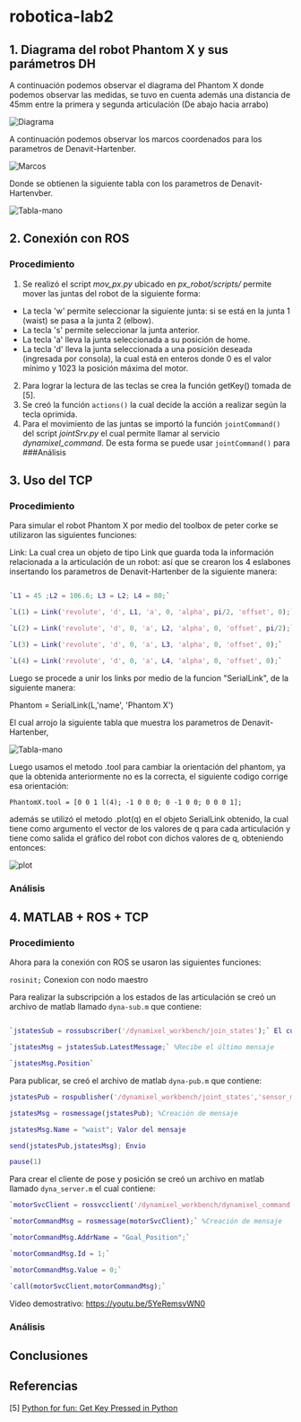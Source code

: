 # robotica-lab2
## 1. Diagrama del robot Phantom X y sus parámetros DH
A continuación podemos observar el diagrama del Phantom X donde podemos observar las medidas, se tuvo en cuenta además una distancia de 45mm entre la primera y segunda articulación (De abajo hacia arrabo)

![Diagrama](diagrama-1.png "Diagrama")

A continuación podemos observar los marcos coordenados para los parametros de Denavit-Hartenber.

![Marcos](robot-dh.png "Marcos")

Donde se obtienen la siguiente tabla con los parametros de Denavit-Hartenvber.

![Tabla-mano](tablas-dh-mano.png "Tabla-mano")

## 2. Conexión con ROS
### Procedimiento
1. Se realizó el script *mov_px.py* ubicado en *px_robot/scripts/* permite mover las juntas del robot de la siguiente forma:
- La tecla 'w' permite seleccionar la siguiente junta: si se está en la junta 1 (waist) se pasa a la junta 2 (elbow).
- La tecla 's' permite seleccionar la junta anterior.
- La tecla 'a' lleva la junta seleccionada a su posición de home.
- La tecla 'd' lleva la junta seleccionada a una posición deseada (ingresada por consola), la cual está en enteros donde 0 es el valor mínimo y 1023 la posición máxima del motor.

2. Para lograr la lectura de las teclas se crea la función getKey() tomada de [5].
3. Se creó la función `actions()` la cual decide la acción a realizar según la tecla oprimida.
4. Para el movimiento de las juntas se importó la función `jointCommand()` del script *jointSrv.py* el cual permite llamar al servicio *dynamixel_command*. De esta forma se puede usar `jointCommand()` para
###Análisis
## 3. Uso del TCP
### Procedimiento

Para simular el robot Phantom X por medio del toolbox de peter corke se utilizaron las siguientes funciones:

Link: La cual crea un objeto de tipo Link que guarda toda la información relacionada a la articulación de un robot: así que se crearon los 4 eslabones insertando los parametros de Denavit-Hartenber de la siguiente manera:

 ```matlab
 
`L1 = 45 ;L2 = 106.6; L3 = L2; L4 = 80;` 

`L(1) = Link('revolute', 'd', L1, 'a', 0, 'alpha', pi/2, 'offset', 0);`  

`L(2) = Link('revolute', 'd', 0, 'a', L2, 'alpha', 0, 'offset', pi/2);`  

`L(3) = Link('revolute', 'd', 0, 'a', L3, 'alpha', 0, 'offset', 0);`  

`L(4) = Link('revolute', 'd', 0, 'a', L4, 'alpha', 0, 'offset', 0);`  

```


Luego se procede a unir los links por medio de la funcion "SerialLink", de la siguiente manera:

Phantom = SerialLink(L,'name', 'Phantom X')

El cual arrojo la siguiente tabla que muestra los parametros de Denavit-Hartenber,

![Tabla-mano](tabla-dh.png "Tabla-mano")

Luego usamos el metodo .tool para cambiar la orientación del phantom, ya que la obtenida anteriormente no es la correcta, el siguiente codigo corrige esa orientación:

`PhantomX.tool = [0 0 1 l(4); -1 0 0 0; 0 -1 0 0; 0 0 0 1];` 

 además se utilizó el metodo .plot(q) en el objeto SerialLink obtenido, la cual tiene como argumento el vector de los valores de q para cada articulación y tiene como salida el gráfico del robot con dichos valores de q, obteniendo entonces:
 
 ![plot](plot_q.png "Plot q")
 
### Análisis

## 4. MATLAB + ROS + TCP

### Procedimiento
 
 Ahora para la conexión con ROS se usaron las siguientes funciones:
 
 `rosinit;` Conexion con nodo maestro  
 
 
 Para realizar la subscripción a los estados de las articulación se creó un archivo de matlab llamado `dyna-sub.m` que contiene:  
 
 ```matlab
 
`jstatesSub = rossubscriber('/dynamixel_workbench/join_states');` El cual crea el subscriptor  

`jstatesMsg = jstatesSub.LatestMessage;` %Recibe el último mensaje  

`jstatesMsg.Position`

```
  
Para publicar, se creó el archivo de matlab `dyna-pub.m` que contiene:

```matlab
jstatesPub = rospublisher('/dynamixel_workbench/joint_states','sensor_msgs/JointState'); Creación publicador  

jstatesMsg = rosmessage(jstatesPub); %Creación de mensaje  

jstatesMsg.Name = "waist"; Valor del mensaje  

send(jstatesPub,jstatesMsg); Envio  

pause(1)

```


Para crear el cliente de pose y posición se creó un archivo en matlab llamado `dyna_server.m` el cual contiene:  

```matlab
`motorSvcClient = rossvcclient('/dynamixel_workbench/dynamixel_command');` %Creación de cliente de pose y posición  

`motorCommandMsg = rosmessage(motorSvcClient);` %Creación de mensaje  

`motorCommandMsg.AddrName = "Goal_Position";`  

`motorCommandMsg.Id = 1;`  

`motorCommandMsg.Value = 0;`  

`call(motorSvcClient,motorCommandMsg);`  

```



Video demostrativo: https://youtu.be/5YeRemsvWN0
### Análisis
## Conclusiones
## Referencias
[5] [Python for fun: Get Key Pressed in Python](http://python4fun.blogspot.com/2008/06/get-key-press-in-python.html)
